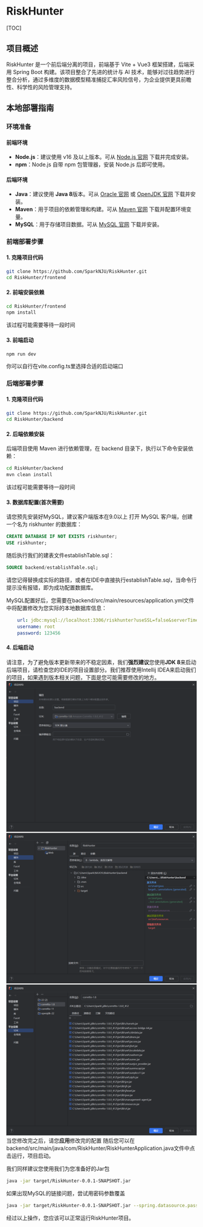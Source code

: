 # RiskHunter
[TOC]

## 项目概述
RiskHunter 是一个前后端分离的项目，前端基于 Vite + Vue3 框架搭建，后端采用 Spring Boot 构建。该项目整合了先进的统计与 AI 技术，能够对过往趋势进行整合分析，通过多维度的数据模型精准捕捉汇率风险信号，为企业提供更具前瞻性、科学性的风险管理支持。

## 本地部署指南

### 环境准备

#### 前端环境
- **Node.js**：建议使用 v16 及以上版本。可从 [Node.js 官网](https://nodejs.org/) 下载并完成安装。
- **npm**：Node.js 自带 npm 包管理器，安装 Node.js 后即可使用。

#### 后端环境
- **Java**：建议使用 **Java 8**版本。可从 [Oracle 官网](https://www.oracle.com/java/technologies/javase-downloads.html) 或 [OpenJDK 官网](https://openjdk.java.net/) 下载并安装。
- **Maven**：用于项目的依赖管理和构建。可从 [Maven 官网](https://maven.apache.org/download.cgi) 下载并配置环境变量。
- **MySQL**：用于存储项目数据。可从 [MySQL 官网](https://dev.mysql.com/downloads/installer/) 下载并安装。

### 前端部署步骤

#### 1. 克隆项目代码
```bash
git clone https://github.com/SparkNJU/RiskHunter.git
cd RiskHunter/frontend
```

#### 2. 前端安装依赖
```bash
cd RiskHunter/frontend
npm install
```
该过程可能需要等待一段时间

#### 3. 前端启动
```bash
npm run dev
```
你可以自行在vite.config.ts里选择合适的启动端口

### 后端部署步骤

#### 1. 克隆项目代码
```bash
git clone https://github.com/SparkNJU/RiskHunter.git
cd RiskHunter/backend
```
#### 2. 后端依赖安装
后端项目使用 Maven 进行依赖管理，在 backend 目录下，执行以下命令安装依赖：

```bash
cd RiskHunter/backend
mvn clean install
```
该过程可能需要等待一段时间

#### 3. 数据库配置(首次需要)
请您预先安装好MySQL，建议客户端版本在9.0以上
打开 MySQL 客户端，创建一个名为 riskhunter 的数据库：
```SQL
CREATE DATABASE IF NOT EXISTS riskhunter;
USE riskhunter;
```
随后执行我们的建表文件establishTable.sql：
```SQL
SOURCE backend/establishTable.sql;
```
请您记得替换成实际的路径，或者在IDE中直接执行establishTable.sql，当命令行提示没有报错，即为成功配置数据库。

MySQL配置好后，您需要在backend/src/main/resources/application.yml文件中将配置修改为您实际的本地数据库信息：
``` yml
    url: jdbc:mysql://localhost:3306/riskhunter?useSSL=false&serverTimezone=Asia/Shanghai&allowPublicKeyRetrieval=true&useSSL=false
    username: root
    password: 123456
```
#### 4. 后端启动
请注意，为了避免版本更新带来的不稳定因素，我们**强烈建议**您使用**JDK 8**来启动后端项目，请检查您的IDE的项目设置部分。我们推荐使用Intellij IDEA来启动我们的项目，如果遇到版本相关问题，下面是您可能需要修改的地方。
![alt text](image.png)
![alt text](image-1.png)
![alt text](image-2.png)
当您修改完之后，请您**应用**修改完的配置
随后您可以在backend/src/main/java/com/RiskHunter/RiskHunterApplication.java文件中点击运行，项目启动。

我们同样建议您使用我们为您准备好的Jar包
``` bash
java -jar target/RiskHunter-0.0.1-SNAPSHOT.jar
```

如果出现MySQL的链接问题，尝试用密码参数覆盖
``` bash
java -jar target/RiskHunter-0.0.1-SNAPSHOT.jar --spring.datasource.password=本地实际密码
```
经过以上操作，您应该可以正常运行RiskHunter项目。
